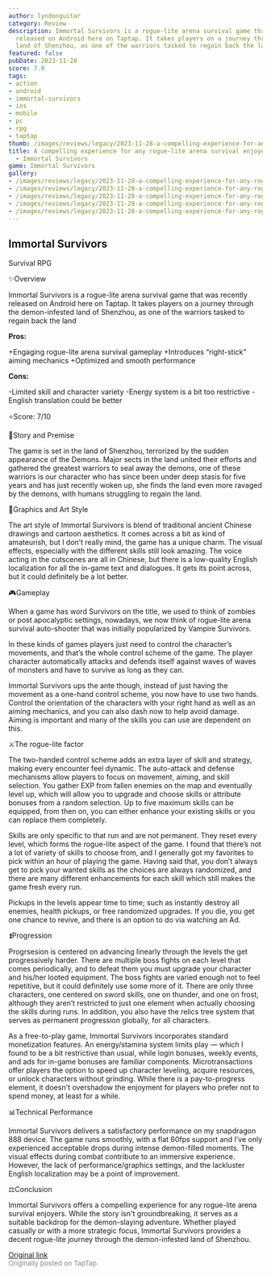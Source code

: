 ```yaml
---
author: lyndonguitar
category: Review
description: Immortal Survivors is a rogue-lite arena survival game that was recently
  released on Android here on Taptap. It takes players on a journey through the demon-infested
  land of Shenzhou, as one of the warriors tasked to regain back the land
featured: false
pubDate: 2023-11-28
score: 7.0
tags:
- action
- android
- immortal-survivors
- ios
- mobile
- pc
- rpg
- taptap
thumb: /images/reviews/legacy/2023-11-28-a-compelling-experience-for-any-rogue-lite-arena-survival-enjoyers--review---immortal-sur-0.avif
title: A compelling experience for any rogue-lite arena survival enjoyers | Review
  - Immortal Survivors
game: Immortal Survivors
gallery:
- /images/reviews/legacy/2023-11-28-a-compelling-experience-for-any-rogue-lite-arena-survival-enjoyers--review---immortal-sur-0.avif
- /images/reviews/legacy/2023-11-28-a-compelling-experience-for-any-rogue-lite-arena-survival-enjoyers--review---immortal-sur-1.avif
- /images/reviews/legacy/2023-11-28-a-compelling-experience-for-any-rogue-lite-arena-survival-enjoyers--review---immortal-sur-2.avif
- /images/reviews/legacy/2023-11-28-a-compelling-experience-for-any-rogue-lite-arena-survival-enjoyers--review---immortal-sur-3.avif
- /images/reviews/legacy/2023-11-28-a-compelling-experience-for-any-rogue-lite-arena-survival-enjoyers--review---immortal-sur-4.avif
---
```

Immortal Survivors
--
Survival
RPG

✨Overview

Immortal Survivors is a rogue-lite arena survival game that was recently released on Android here on Taptap. It takes players on a journey through the demon-infested land of Shenzhou, as one of the warriors tasked to regain back the land


**Pros:**


+Engaging rogue-lite arena survival gameplay
+Introduces “right-stick” aiming mechanics
+Optimized and smooth performance


**Cons:**


-Limited skill and character variety
-Energy system is a bit too restrictive
-English translation could be better

⭐️Score: 7/10

📖Story and Premise

The game is set in the land of Shenzhou, terrorized by the sudden appearance of the Demons. Major sects in the land united their efforts and gathered the greatest warriors to seal away the demons, one of these warriors is our character who has since been under deep stasis for five years and has just recently woken up, she finds the land even more ravaged by the demons, with humans struggling to regain the land.

🎨Graphics and Art Style

The art style of Immortal Survivors is blend of traditional ancient Chinese drawings and cartoon aesthetics. It comes across a bit as kind of amateurish, but I don’t really mind, the game has a unique charm. The visual effects, especially with the different skills still look amazing. The voice acting in the cutscenes are all in Chinese, but there is a low-quality English localization for all the in-game text and dialogues. It gets its point across, but it could definitely be a lot better.

🎮Gameplay

When a game has word Survivors on the title, we used to think of zombies or post apocalyptic settings, nowadays, we now think of rogue-lite arena survival auto-shooter that was initially popularized by Vampire Survivors.

In these kinds of games players just need to control the character’s movements, and that’s the whole control scheme of the game. The player character automatically attacks and defends itself against waves of waves of monsters and have to survive as long as they can.

Immortal Survivors ups the ante though, instead of just having the movement as a one-hand control scheme, you now have to use two hands. Control the orientation of the characters with your right hand as well as an aiming mechanics, and you can also dash now to help avoid damage. Aiming is important and many of the skills you can use are dependent on this.

⚔️The rogue-lite factor

The two-handed control scheme adds an extra layer of skill and strategy, making every encounter feel dynamic. The auto-attack and defense mechanisms allow players to focus on movement, aiming, and skill selection. You gather EXP from fallen enemies on the map and eventually level up, which will allow you to upgrade and choose skills or attribute bonuses from a random selection. Up to five maximum skills can be equipped, from then on, you can either enhance your existing skills or you can replace them completely.

Skills are only specific to that run and are not permanent. They reset every level, which forms the rogue-lite aspect of the game. I found that there’s not a lot of variety of skills to choose from, and I generally got my favorites to pick within an hour of playing the game. Having said that, you don’t always get to pick your wanted skills as the choices are always randomized, and there are many different enhancements for each skill which still makes the game fresh every run.

Pickups in the levels appear time to time; such as instantly destroy all enemies, health pickups, or free randomized upgrades. If  you die, you get one chance to revive, and there is an option to do via watching an Ad.

⏫Progression

Progrsesion is centered on advancing linearly through the levels the get progressively harder. There are multiple boss fights on each level that comes periodically, and to defeat them you must upgrade your character and his/her looted equipment. The boss fights are varied enough not to feel repetitive, but it could definitely use some more of it. There are only three characters, one centered on sword skills, one on thunder, and one on frost, although they aren’t restricted to just one element when actually choosing the skills during runs. In addition, you also have the relics tree system that serves as permanent progression globally, for all characters.

As a free-to-play game, Immortal Survivors incorporates standard monetization features. An energy/stamina system limits play — which I found to be a bit restrictive than usual, while login bonuses, weekly events, and ads for in-game bonuses are familiar components. Microtransactions offer players the option to speed up character leveling, acquire resources, or unlock characters without grinding. While there is a pay-to-progress element, it doesn't overshadow the enjoyment for players who prefer not to spend money, at least for a while.

📊Technical Performance

Immortal Survivors delivers a satisfactory performance on my snapdragon 888 device. The game runs smoothly, with a flat 60fps support and I’ve only experienced acceptable drops during intense demon-filled moments. The visual effects during combat contribute to an immersive experience. However, the lack of performance/graphics settings, and the lackluster English localization may be a point of improvement.

⚖️Conclusion

Immortal Survivors offers a compelling experience for any rogue-lite arena survival enjoyers. While the story isn't groundbreaking, it serves as a suitable backdrop for the demon-slaying adventure. Whether played casually or with a more strategic focus, Immortal Survivors provides a decent rogue-lite journey through the demon-infested land of Shenzhou.

[Original link](https://www.taptap.io/post/6603590)<br><span style="font-size: 0.95em; color: #888;">Originally posted on TapTap.</span>
